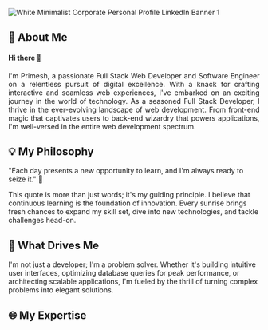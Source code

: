 
![White Minimalist Corporate Personal Profile LinkedIn Banner 1](https://github.com/Primeshheshan/Primeshheshan/assets/60648856/1cc953b2-78f4-4bb6-8243-0db46df369ec)


🌟 About Me
--

#### Hi there 👋
<p align="justify">
I'm Primesh, a passionate Full Stack Web Developer and Software Engineer on a relentless pursuit of digital excellence. With a knack for crafting interactive and seamless web experiences, 
  I've embarked on an exciting journey in the world of technology. As a seasoned Full Stack Developer, I thrive in the ever-evolving landscape of web development. 
  From front-end magic that captivates users to back-end wizardry that powers applications, I'm well-versed in the entire web development spectrum.</p>

💡 My Philosophy
--

"Each day presents a new opportunity to learn, and I'm always ready to seize it." 🌠

This quote is more than just words; it's my guiding principle. I believe that continuous learning is the foundation of innovation. Every sunrise brings fresh chances to expand my skill set, dive into new technologies, and tackle challenges head-on.

🚀 What Drives Me
--

I'm not just a developer; I'm a problem solver. Whether it's building intuitive user interfaces, optimizing database queries for peak performance, or architecting scalable applications, I'm fueled by the thrill of turning complex problems into elegant solutions.


🌐 My Expertise
--
